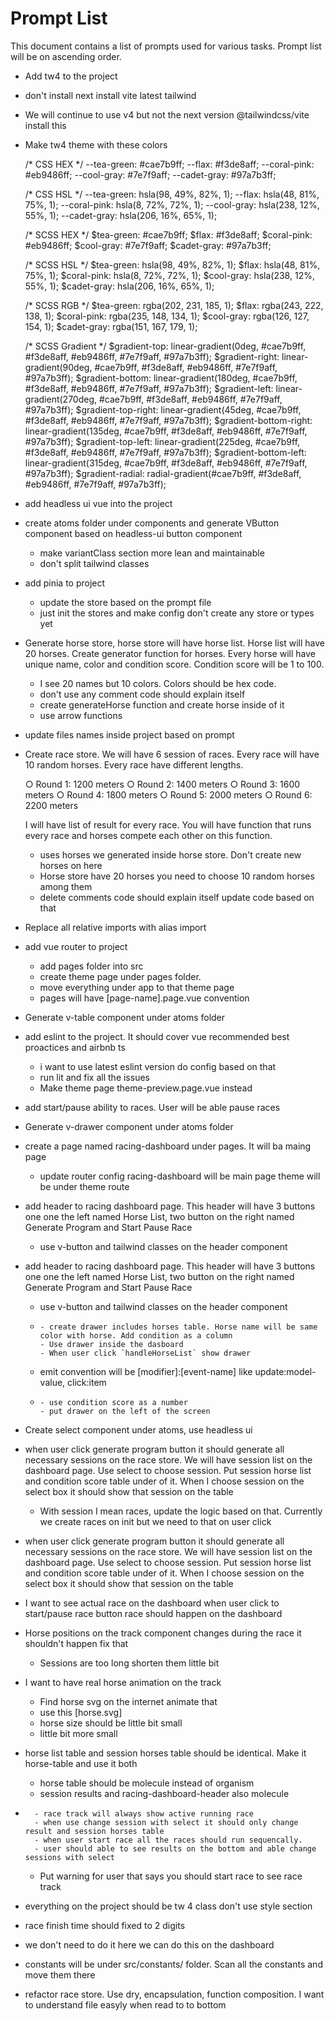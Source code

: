 # Prompt List
This document contains a list of prompts used for various tasks. Prompt list will be on ascending order.

- Add tw4 to the project
- don't install next install vite latest tailwind
- We will continue to use v4 but not the next version @tailwindcss/vite install this
- Make tw4 theme with these colors

    /* CSS HEX */
    --tea-green: #cae7b9ff;
    --flax: #f3de8aff;
    --coral-pink: #eb9486ff;
    --cool-gray: #7e7f9aff;
    --cadet-gray: #97a7b3ff;

    /* CSS HSL */
    --tea-green: hsla(98, 49%, 82%, 1);
    --flax: hsla(48, 81%, 75%, 1);
    --coral-pink: hsla(8, 72%, 72%, 1);
    --cool-gray: hsla(238, 12%, 55%, 1);
    --cadet-gray: hsla(206, 16%, 65%, 1);

    /* SCSS HEX */
    $tea-green: #cae7b9ff;
    $flax: #f3de8aff;
    $coral-pink: #eb9486ff;
    $cool-gray: #7e7f9aff;
    $cadet-gray: #97a7b3ff;

    /* SCSS HSL */
    $tea-green: hsla(98, 49%, 82%, 1);
    $flax: hsla(48, 81%, 75%, 1);
    $coral-pink: hsla(8, 72%, 72%, 1);
    $cool-gray: hsla(238, 12%, 55%, 1);
    $cadet-gray: hsla(206, 16%, 65%, 1);

    /* SCSS RGB */
    $tea-green: rgba(202, 231, 185, 1);
    $flax: rgba(243, 222, 138, 1);
    $coral-pink: rgba(235, 148, 134, 1);
    $cool-gray: rgba(126, 127, 154, 1);
    $cadet-gray: rgba(151, 167, 179, 1);

    /* SCSS Gradient */
    $gradient-top: linear-gradient(0deg, #cae7b9ff, #f3de8aff, #eb9486ff, #7e7f9aff, #97a7b3ff);
    $gradient-right: linear-gradient(90deg, #cae7b9ff, #f3de8aff, #eb9486ff, #7e7f9aff, #97a7b3ff);
    $gradient-bottom: linear-gradient(180deg, #cae7b9ff, #f3de8aff, #eb9486ff, #7e7f9aff, #97a7b3ff);
    $gradient-left: linear-gradient(270deg, #cae7b9ff, #f3de8aff, #eb9486ff, #7e7f9aff, #97a7b3ff);
    $gradient-top-right: linear-gradient(45deg, #cae7b9ff, #f3de8aff, #eb9486ff, #7e7f9aff, #97a7b3ff);
    $gradient-bottom-right: linear-gradient(135deg, #cae7b9ff, #f3de8aff, #eb9486ff, #7e7f9aff, #97a7b3ff);
    $gradient-top-left: linear-gradient(225deg, #cae7b9ff, #f3de8aff, #eb9486ff, #7e7f9aff, #97a7b3ff);
    $gradient-bottom-left: linear-gradient(315deg, #cae7b9ff, #f3de8aff, #eb9486ff, #7e7f9aff, #97a7b3ff);
    $gradient-radial: radial-gradient(#cae7b9ff, #f3de8aff, #eb9486ff, #7e7f9aff, #97a7b3ff);
- add headless ui vue into the project
- create atoms folder under components and generate VButton component based on headless-ui button component
  - make variantClass section more lean and maintainable
  - don't split tailwind classes
- add pinia to project
  - update the store based on the prompt file
  - just init the stores and make config don't create any store or types yet
- Generate horse store, horse store will have horse list. Horse list will have 20 horses. Create generator function for horses. Every horse will have unique name, color and condition score. Condition score will be 1 to 100.
  - I see 20 names but 10 colors. Colors should be hex code.
  - don't use any comment code should explain itself
  - create generateHorse function and create horse inside of it
  - use arrow functions
- update files names inside project based on prompt
- Create race store. We will have 6 session of races. Every race will have 10 random horses. Every race have different lengths.

  ○ Round 1: 1200 meters
  ○ Round 2: 1400 meters
  ○ Round 3: 1600 meters
  ○ Round 4: 1800 meters
  ○ Round 5: 2000 meters
  ○ Round 6: 2200 meters

  I will have list of result for every race. You will have function that runs every race and horses compete each other on this function.
  - uses horses we generated inside horse store. Don't create new horses on here
  - Horse store have 20 horses you need to choose 10 random horses among them
  - delete comments code should explain itself update code based on that
- Replace all relative imports with alias import
- add vue router to project
  - add pages folder into src
  - create theme page under pages folder.
  - move everything under app to that theme page
  - pages will have [page-name].page.vue convention
- Generate v-table component under atoms folder
- add eslint to the project. It should cover vue recommended best proactices and airbnb ts
  - i want to use latest eslint version do config based on that
  - run lit and fix all the issues
  - Make theme page theme-preview.page.vue instead
- add start/pause ability to races. User will be able pause races
- Generate v-drawer component under atoms folder
- create a page named racing-dashboard under pages. It will ba maing page
  - update router config racing-dashboard will be main page theme will be under theme route
- add header to racing dashboard page. This header will have 3 buttons one one the left named Horse List, two button on the right named Generate Program and Start Pause Race
  - use v-button and tailwind classes on the header component
- add header to racing dashboard page. This header will have 3 buttons one one the left named Horse List, two button on the right named Generate Program and Start Pause Race
  - use v-button and tailwind classes on the header component
  - 
    ```
    - create drawer includes horses table. Horse name will be same color with horse. Add condition as a column
    - Use drawer inside the dasboard
    - When user click `handleHorseList` show drawer
    ```
  - emit convention will be [modifier]:[event-name] like update:model-value, click:item
  - 
    ```
    - use condition score as a number
    - put drawer on the left of the screen
    ```
- Create select component under atoms, use headless ui
- when user click generate program button it should generate all necessary sessions on the race store. We will have session list on the dashboard page. Use select to choose session. Put session horse list and condition score table under of it. When I choose session on the select box it should show that session on the table
  - With session I mean races, update the logic based on that. Currently we create races on init but we need to that on user click
- when user click generate program button it should generate all necessary sessions on the race store. We will have session list on the dashboard page. Use select to choose session. Put session horse list and condition score table under of it. When I choose session on the select box it should show that session on the table
- I want to see actual race on the dashboard when user click to start/pause race button race should happen on the dashboard
- Horse positions on the track component changes during the race it shouldn't happen fix that
  - Sessions are too long shorten them little bit
- I want to have real horse animation on the track
  - Find horse svg on the internet animate that
  - use this [horse.svg]
  - horse size should be little bit small
  - little bit more small
- horse list table and session horses table should be identical. Make it horse-table and use it both
  - horse table should be molecule instead of organism
  - session results and racing-dashboard-header also molecule
- 
  ```
    - race track will always show active running race
    - when use change session with select it should only change result and session horses table
    - when user start race all the races should run sequencally.
    - user should able to see results on the bottom and able change sessions with select
  ```
  - Put warning for user that says you should start race to see race track
- everything on the project should be tw 4 class don't use style section
- race finish time should fixed to 2 digits
- we don't need to do it here we can do this on the dashboard
- constants will be under src/constants/ folder. Scan all the constants and move them there
- refactor race store. Use dry, encapsulation, function composition. I want to understand file easyly when read to to bottom